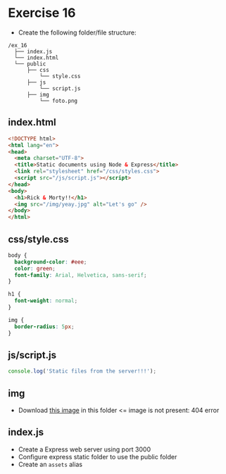 # Exercise 16

* Create the following folder/file structure:
```
/ex_16
  ├── index.js
  └── index.html
  └── public
      ├── css
          └── style.css
      ├── js
          └── script.js
      ├── img
          └── foto.png
```
    
## index.html
```html
<!DOCTYPE html>
<html lang="en">
<head>
  <meta charset="UTF-8">
  <title>Static documents using Node & Express</title>
  <link rel="stylesheet" href="/css/styles.css">
  <script src="/js/script.js"></script>
</head>
<body>
  <h1>Rick & Morty!!</h1>
  <img src="/img/yeay.jpg" alt="Let's go" />
</body>
</html>
```

## css/style.css
```css
body {
  background-color: #eee;
  color: green;
  font-family: Arial, Helvetica, sans-serif;
}

h1 {
  font-weight: normal;
}

img {
  border-radius: 5px;
}
```

## js/script.js
```js
console.log('Static files from the server!!!');
```

## img
* Download [this image](../../resources/images/node/yeay.jpg) in this folder <= image is not present: 404 error

## index.js
* Create a Express web server using port 3000
* Configure express static folder to use the public folder
* Create an `assets` alias

